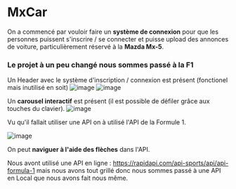 # MxCar

On a commencé par vouloir faire un **système de connexion** pour que les personnes puissent s'inscrire / se connecter et puisse upload des annonces de voiture, particulièrement réservé à la **Mazda Mx-5**.

### Le projet à un peu changé nous sommes passé à la F1

Un Header avec le système d'inscription / connexion est présent (fonctionel mais inutilisé en soit)
![image](https://github.com/StayZe/MxCar/assets/72339102/075c8d3b-41d0-408b-87a6-b1096b167085)
![image](https://github.com/StayZe/MxCar.github.io/assets/72339102/5a57a6bb-cf72-4682-baff-8896f3e729f2)


Un **carousel interactif** est présent (il est possible de défiler grâce aux touches du clavier).
![image](https://github.com/StayZe/MxCar/assets/72339102/2b162828-66ca-4108-96f1-955172e07a3b)


Vu qu'il fallait utiliser une API on à utilisé l'API de la Formule 1.

![image](https://github.com/StayZe/MxCar/assets/72339102/fb16c5f7-462e-4294-b1e7-73d480660b28)

On peut **naviguer à l'aide des flèches** dans l'API.

Nous avont utilisé une API en ligne : https://rapidapi.com/api-sports/api/api-formula-1 mais nous avons tout grillé donc nous sommes passé à une API en Local que nous avons fait nous même.
